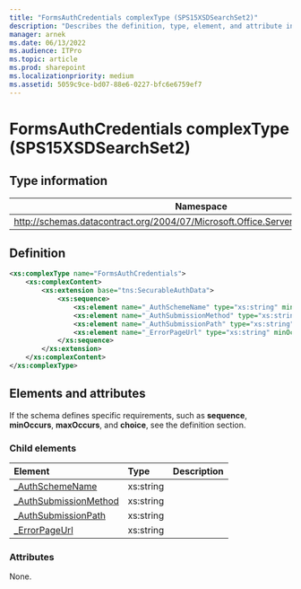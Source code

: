 ```yaml
---
title: "FormsAuthCredentials complexType (SPS15XSDSearchSet2)"
description: "Describes the definition, type, element, and attribute information for FormsAuthCredentials complexType (SPS15XSDSearchSet2)."
manager: arnek
ms.date: 06/13/2022
ms.audience: ITPro
ms.topic: article
ms.prod: sharepoint
ms.localizationpriority: medium
ms.assetid: 5059c9ce-bd07-88e6-0227-bfc6e6759ef7
---
```


# FormsAuthCredentials complexType (SPS15XSDSearchSet2)

 
  
## Type information

| Namespace | Schema File | Extension Base |
|-----------|-------------|----------------|
| http://schemas.datacontract.org/2004/07/Microsoft.Office.Server.Search.Administration | schema_Microsoft.Office.Server.Search.Administration.xsd | tns:SecurableAuthData |
   
## Definition

```XML
<xs:complexType name="FormsAuthCredentials">
    <xs:complexContent>
        <xs:extension base="tns:SecurableAuthData">
            <xs:sequence>
                <xs:element name="_AuthSchemeName" type="xs:string" minOccurs="0"></xs:element>
                <xs:element name="_AuthSubmissionMethod" type="xs:string" minOccurs="0"></xs:element>
                <xs:element name="_AuthSubmissionPath" type="xs:string" minOccurs="0"></xs:element>
                <xs:element name="_ErrorPageUrl" type="xs:string" minOccurs="0"></xs:element>
            </xs:sequence>
        </xs:extension>
    </xs:complexContent>
</xs:complexType>

```

## Elements and attributes

If the schema defines specific requirements, such as **sequence**, **minOccurs**, **maxOccurs**, and **choice**, see the definition section. 
  
### Child elements

|**Element**|**Type**|**Description**|
|:-----|:-----|:-----|
|[_AuthSchemeName](_authschemename-element-formsauthcredentials-complextypesps15xsdsearchset2.md) <br/> |xs:string  <br/> ||
|[_AuthSubmissionMethod](_authsubmissionmethod-element-formsauthcredentials-complextypesps15xsdsearchset2.md) <br/> |xs:string  <br/> ||
|[_AuthSubmissionPath](_authsubmissionpath-element-formsauthcredentials-complextypesps15xsdsearchset2.md) <br/> |xs:string  <br/> ||
|[_ErrorPageUrl](_errorpageurl-element-formsauthcredentials-complextypesps15xsdsearchset2.md) <br/> |xs:string  <br/> ||
   
### Attributes

None.
  

